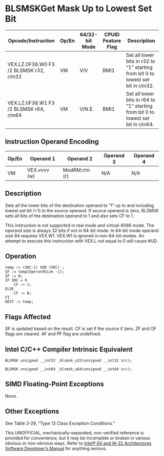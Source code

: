 # BLSMSK**Get Mask Up to Lowest Set Bit**

| Opcode/Instruction                     | Op/En | 64/32-bit Mode | CPUID Feature Flag | Description                                                                      |
| -------------------------------------- | ----- | -------------- | ------------------ | -------------------------------------------------------------------------------- |
| VEX.LZ.0F38.W0 F3 /2 BLSMSK r32, r/m32 | VM    | V/V            | BMI1               | Set all lower bits in r32 to “1” starting from bit 0 to lowest set bit in r/m32. |
| VEX.LZ.0F38.W1 F3 /2 BLSMSK r64, r/m64 | VM    | V/N.E.         | BMI1               | Set all lower bits in r64 to “1” starting from bit 0 to lowest set bit in r/m64. |

## Instruction Operand Encoding

| Op/En | Operand 1    | Operand 2     | Operand 3 | Operand 4 |
| ----- | ------------ | ------------- | --------- | --------- |
| VM    | VEX.vvvv (w) | ModRM:r/m (r) | N/A       | N/A       |

## Description

Sets all the lower bits of the destination operand to “1” up to and including lowest set bit (=1) in the source operand. If source operand is zero, BLSMSK sets all bits of the destination operand to 1 and also sets CF to 1.

This instruction is not supported in real mode and virtual-8086 mode. The operand size is always 32 bits if not in 64-bit mode. In 64-bit mode operand size 64 requires VEX.W1. VEX.W1 is ignored in non-64-bit modes. An attempt to execute this instruction with VEX.L not equal to 0 will cause #​​​UD.

## Operation

```
temp := (SRC-1) XOR (SRC) ;
SF := temp[OperandSize -1];
ZF := 0;
IF SRC = 0
    CF := 1;
ELSE
    CF := 0;
FI
DEST := temp;

```

## Flags Affected

SF is updated based on the result. CF is set if the source if zero. ZF and OF flags are cleared. AF and PF flag are undefined.

## Intel C/C++ Compiler Intrinsic Equivalent

```
BLSMSK unsigned __int32 _blsmsk_u32(unsigned __int32 src);

```

```
BLSMSK unsigned __int64 _blsmsk_u64(unsigned __int64 src);

```

## SIMD Floating-Point Exceptions

None.

## Other Exceptions

See Table 2-29, “Type 13 Class Exception Conditions.”

This UNOFFICIAL, mechanically-separated, non-verified reference is provided for convenience, but it may be
incomplete or broken in various obvious or non-obvious
ways. Refer to [Intel® 64 and IA-32 Architectures Software Developer’s Manual](https://software.intel.com/en-us/download/intel-64-and-ia-32-architectures-sdm-combined-volumes-1-2a-2b-2c-2d-3a-3b-3c-3d-and-4) for anything serious.
